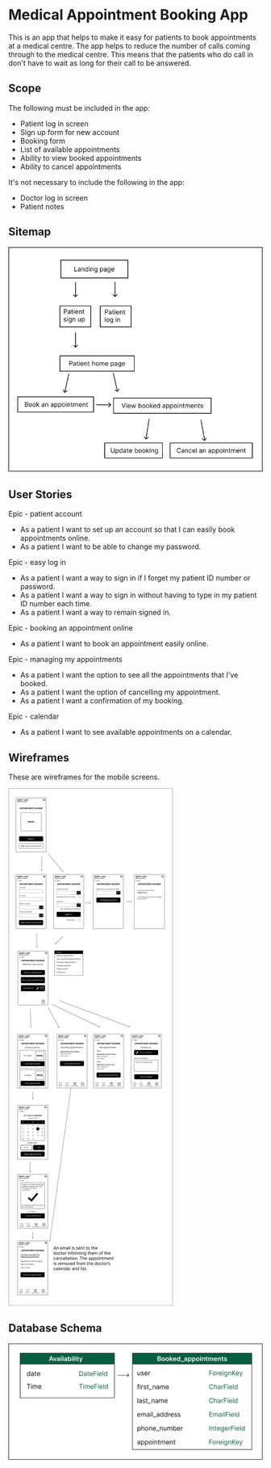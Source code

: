 # Medical Appointment Booking App

This is an app that helps to make it easy for patients to book appointments at
a medical centre. The app helps to reduce the number of calls coming through to
the medical centre. This means that the patients who do call in don't have to
wait as long for their call to be answered.

## Scope

The following must be included in the app:

- Patient log in screen
- Sign up form for new account
- Booking form
- List of available appointments
- Ability to view booked appointments
- Ability to cancel appointments

It's not necessary to include the following in the app:

- Doctor log in screen
- Patient notes


## Sitemap

![Sitemap](images/map.png)

## User Stories

Epic - patient account

- As a patient I want to set up an account so that I can easily book appointments online.
- As a patient I want to be able to change my password.
  
Epic - easy log in

- As a patient I want a way to sign in if I forget my patient ID number or password.
- As a patient I want a way to sign in without having to type in my patient ID number each time.
- As a patient I want a way to remain signed in.

Epic - booking an appointment online

- As a patient I want to book an appointment easily online.


Epic - managing my appointments

- As a patient I want the option to see all the appointments that I've booked.
- As a patient I want the option of cancelling my appointment.
- As a patient I want a confirmation of my booking.

Epic - calendar

- As a patient I want to see available appointments on a calendar.

## Wireframes

These are wireframes for the mobile screens.

![wireframes](images/wireframes.png)

## Database Schema

![database schema](images/database.png)


